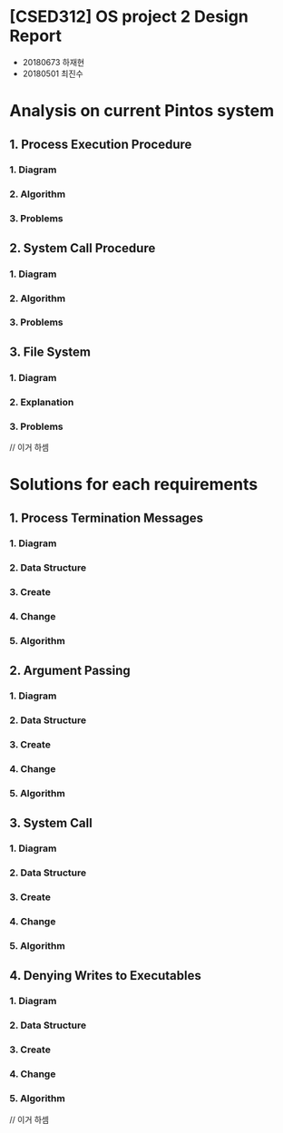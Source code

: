 # [CSED312] OS project 2 Design Report

- 20180673 하재현
- 20180501 최진수

# Analysis on current Pintos system

## 1. Process Execution Procedure

### 1. Diagram

### 2. Algorithm

### 3. Problems

## 2. System Call Procedure

### 1. Diagram

### 2. Algorithm

### 3. Problems

## 3. File System

### 1. Diagram

### 2. Explanation

### 3. Problems

// 이거 하셈

# Solutions for each requirements

## 1. Process Termination Messages

### 1. Diagram

### 2. Data Structure

### 3. Create

### 4. Change

### 5. Algorithm

## 2. Argument Passing

### 1. Diagram

### 2. Data Structure

### 3. Create

### 4. Change

### 5. Algorithm

## 3. System Call

### 1. Diagram

### 2. Data Structure

### 3. Create

### 4. Change

### 5. Algorithm

## 4. Denying Writes to Executables

### 1. Diagram

### 2. Data Structure

### 3. Create

### 4. Change

### 5. Algorithm

// 이거 하셈